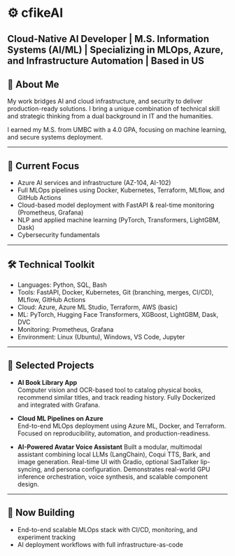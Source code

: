 # ⚙️ cfikeAI

Cloud-Native AI Developer | M.S. Information Systems (AI/ML) | Specializing in MLOps, Azure, and Infrastructure Automation | Based in US
---

## 🧠 About Me

My work bridges AI and cloud infrastructure, and security to deliver production-ready solutions. I bring a unique combination of technical skill and strategic thinking from a dual background in IT and the humanities.

I earned my M.S. from UMBC with a 4.0 GPA, focusing on machine learning, and secure systems deployment.

---

## 🎯 Current Focus
- Azure AI services and infrastructure (AZ-104, AI-102)
- Full MLOps pipelines using Docker, Kubernetes, Terraform, MLflow, and GitHub Actions
- Cloud-based model deployment with FastAPI & real-time monitoring (Prometheus, Grafana)
- NLP and applied machine learning (PyTorch, Transformers, LightGBM, Dask)
- Cybersecurity fundamentals

---

## 🛠️ Technical Toolkit
- Languages: Python, SQL, Bash
- Tools: FastAPI, Docker, Kubernetes, Git (branching, merges, CI/CD), MLflow, GitHub Actions
- Cloud: Azure, Azure ML Studio, Terraform, AWS (basic)
- ML: PyTorch, Hugging Face Transformers, XGBoost, LightGBM, Dask, DVC
- Monitoring: Prometheus, Grafana
- Environment: Linux (Ubuntu), Windows, VS Code, Jupyter

---

## 📂 Selected Projects

- **AI Book Library App**  
  Computer vision and OCR-based tool to catalog physical books, recommend similar titles, and track reading history. Fully Dockerized and integrated with Grafana.

- **Cloud ML Pipelines on Azure**  
  End-to-end MLOps deployment using Azure ML, Docker, and Terraform. Focused on reproducibility, automation, and production-readiness.

- **AI-Powered Avatar Voice Assistant**
  Built a modular, multimodal assistant combining local LLMs (LangChain), Coqui TTS, Bark, and image generation. Real-time UI with Gradio, optional SadTalker lip-syncing, and persona configuration. Demonstrates real-world GPU inference orchestration, voice synthesis, and scalable component design.

---

## 🔭 Now Building

- End-to-end scalable MLOps stack with CI/CD, monitoring, and experiment tracking  
- AI deployment workflows with full infrastructure-as-code  
